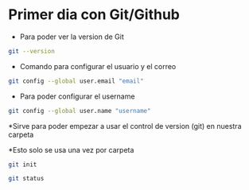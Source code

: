 # Primer dia con Git/Github 


* Para poder ver la version de Git 

```bash
git --version
```

* Comando para configurar el usuario y el correo 

```bash
git config --global user.email "email"
```

* Para poder configurar el username

```bash
git config --global user.name "username"
```

*Sirve para poder empezar a usar el control de version (git) en nuestra carpeta 

*Esto solo se usa una vez por carpeta 

```bash
git init
```

```bash
git status
```

